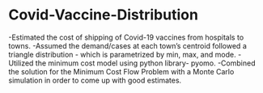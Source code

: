 # Covid-Vaccine-Distribution
-Estimated the cost of shipping of Covid-19 vaccines from hospitals to towns. 
-Assumed the demand/cases at each town’s centroid followed a triangle distribution - which is parametrized by min, max, and mode. 
-Utilized the minimum cost model using python library- pyomo. 
-Combined the solution for the Minimum Cost Flow Problem with a Monte Carlo simulation in order to come up with good estimates.
